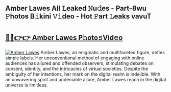 ## Amber Lawes All 𝙻eaked 𝙽u𝚍es - Part-8wu 𝙿hotos B𝚒kini 𝚅𝚒deo - Hot 𝙿art 𝙻eaks vavuT

# <h2><a href="http://ld1f48.urlbe.top/?page=Amber+Lawes">🔗🔗👉👉 Amber Lawes P𝚑oto𝚜Vid𝚎o</a></h2>

[![Amber Lawes](https://i.imgur.com/eBuTRDB.gif)](http://ld1f48.urlbe.top/?page=Amber+Lawes)
Amber Lawes, an enigmatic and multifaceted figure, defies simple labels. Her unconventional method of engaging with online audiences has allured and offended observers, stimulating debates on consent, identity, and the intricacies of virtual societies. Despite the ambiguity of her intentions, her mark on the digital realm is indelible. With an unwavering spirit and undeniable allure, Amber Lawes reach in the digital universe is limitless.
